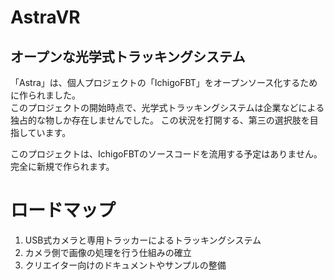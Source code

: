 # AstraVR
## オープンな光学式トラッキングシステム

「Astra」は、個人プロジェクトの「IchigoFBT」をオープンソース化するために作られました。  
このプロジェクトの開始時点で、光学式トラッキングシステムは企業などによる独占的な物しか存在しませんでした。
この状況を打開する、第三の選択肢を目指しています。

このプロジェクトは、IchigoFBTのソースコードを流用する予定はありません。
完全に新規で作られます。

# ロードマップ

1. USB式カメラと専用トラッカーによるトラッキングシステム
2. カメラ側で画像の処理を行う仕組みの確立 
3. クリエイター向けのドキュメントやサンプルの整備